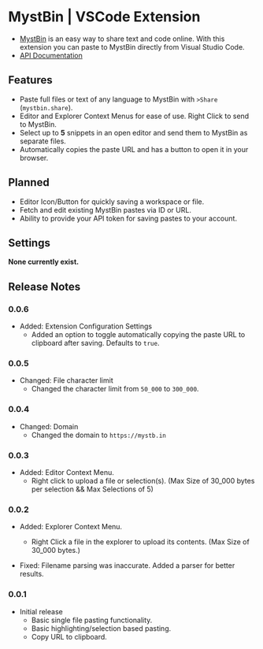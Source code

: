 # MystBin | VSCode Extension

* [MystBin](https://mystb.in) is an easy way to share text and code online. With this extension you can paste to MystBin directly from Visual Studio Code.
* [API Documentation](https://mystb.in/api/documentation)


## Features

- Paste full files or text of any language to MystBin with ``>Share`` (`mystbin.share`).
- Editor and Explorer Context Menus for ease of use. Right Click to send to MystBin.
- Select up to **5** snippets in an open editor and send them to MystBin as separate files.
- Automatically copies the paste URL and has a button to open it in your browser.


## Planned

- Editor Icon/Button for quickly saving a workspace or file.
- Fetch and edit existing MystBin pastes via ID or URL.
- Ability to provide your API token for saving pastes to your account.


## Settings

**None currently exist.**


## Release Notes


### 0.0.6

- Added: Extension Configuration Settings
  - Added an option to toggle automatically copying the paste URL to clipboard after saving. Defaults to `true`.
  

### 0.0.5

- Changed: File character limit
  - Changed the character limit from `50_000` to `300_000`.


### 0.0.4

- Changed: Domain
  - Changed the domain to `https://mystb.in`


### 0.0.3

- Added: Editor Context Menu.
  - Right click to upload a file or selection(s). (Max Size of 30_000 bytes per selection && Max Selections of 5)


### 0.0.2

- Added: Explorer Context Menu.
  - Right Click a file in the explorer to upload its contents. (Max Size of 30_000 bytes.)

- Fixed: Filename parsing was inaccurate. Added a parser for better results.


### 0.0.1

- Initial release
  - Basic single file pasting functionality.
  - Basic highlighting/selection based pasting.
  - Copy URL to clipboard.
